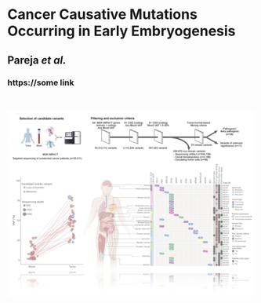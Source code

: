 # Cancer Causative Mutations Occurring in Early Embryogenesis
## Pareja *et al.*
### https://some link
&nbsp;
&nbsp;
&nbsp;

![Front page](https://github.com/ndbrown6/MSK-MM-FGPZ/blob/nb4/ext/mzm.png)
